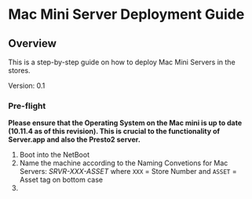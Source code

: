 Mac Mini Server Deployment Guide
================================

Overview
--------

This is a step-by-step guide on how to deploy Mac Mini Servers in the stores.

Version: 0.1

### Pre-flight

**Please ensure that the Operating System on the Mac mini is up to date (10.11.4 as of this revision). This is crucial to the functionality of Server.app and also the Presto2 server.**

1. Boot into the NetBoot
2. Name the machine according to the Naming Convetions for Mac Servers: _SRVR-XXX-ASSET_ where `XXX` = Store Number and `ASSET` = Asset tag on bottom case
3.

